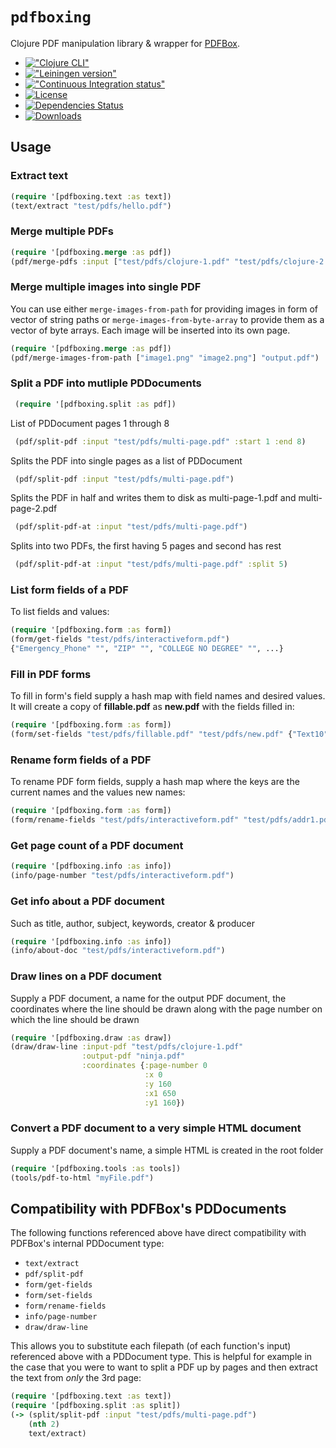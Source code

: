 # `pdfboxing`

Clojure PDF manipulation library & wrapper for [PDFBox](http://pdfbox.apache.org/).

* [!["Clojure CLI"](https://img.shields.io/badge/dynamic/json?color=informational&label=Clojure%20CLI&prefix=pdfboxing%2Fpdfboxing%20%7B%3Amvn%2Fversion%20%22&query=%24%5B0%5D.latest_version&suffix=%22%7D&url=https%3A%2F%2Fclojars.org%2Fapi%2Fgroups%2Fpdfboxing)](https://clojars.org/pdfboxing)
* [!["Leiningen version"](https://img.shields.io/badge/dynamic/json?color=informational&label=Leiningen&prefix=%5Bpdfboxing%20%22&query=%24%5B0%5D.latest_version&suffix=%22%5D&url=https%3A%2F%2Fclojars.org%2Fapi%2Fgroups%2Fpdfboxing)](https://clojars.org/pdfboxing)
* [!["Continuous Integration status"](https://github.com/dotemacs/pdfboxing/workflows/Tests/badge.svg)](https://github.com/dotemacs/pdfboxing/actions?query=workflow%3A%22Tests%22)
* [![License](http://img.shields.io/badge/license-BSD-brightgreen.svg?style=flat-square)](LICENSE)
* [![Dependencies Status](https://github.com/dotemacs/pdfboxing/actions/workflows/outdated-dependencies.yaml/badge.svg)](https://github.com/dotemacs/pdfboxing/actions?query=workflow%3A%22Outdated%20dependencies%22)
* [![Downloads](https://versions.deps.co/dotemacs/pdfboxing/downloads.svg)](https://versions.deps.co/dotemacs/pdfboxing)

## Usage

### Extract text

```clojure
(require '[pdfboxing.text :as text])
(text/extract "test/pdfs/hello.pdf")
```

### Merge multiple PDFs

```clojure
(require '[pdfboxing.merge :as pdf])
(pdf/merge-pdfs :input ["test/pdfs/clojure-1.pdf" "test/pdfs/clojure-2.pdf"] :output "foo.pdf")
```

### Merge multiple images into single PDF

You can use either `merge-images-from-path` for providing images in
form of vector of string paths or `merge-images-from-byte-array` to
provide them as a vector of byte arrays. Each image will be inserted
into its own page.


```clojure
(require '[pdfboxing.merge :as pdf])
(pdf/merge-images-from-path ["image1.png" "image2.png"] "output.pdf")
```

### Split a PDF into mutliple PDDocuments
```clojure
 (require '[pdfboxing.split :as pdf])
```
List of PDDocument pages 1 through 8
```clojure
 (pdf/split-pdf :input "test/pdfs/multi-page.pdf" :start 1 :end 8)
```
Splits the PDF into single pages as a list of PDDocument
```clojure
 (pdf/split-pdf :input "test/pdfs/multi-page.pdf")
```
Splits the PDF in half and writes them to disk as multi-page-1.pdf and multi-page-2.pdf
```clojure
 (pdf/split-pdf-at :input "test/pdfs/multi-page.pdf")
```
Splits into two PDFs, the first having 5 pages and second has rest
```clojure
 (pdf/split-pdf-at :input "test/pdfs/multi-page.pdf" :split 5)
```

### List form fields of a PDF

To list fields and values:

```clojure
(require '[pdfboxing.form :as form])
(form/get-fields "test/pdfs/interactiveform.pdf")
{"Emergency_Phone" "", "ZIP" "", "COLLEGE NO DEGREE" "", ...}
```
### Fill in PDF forms

To fill in form's field supply a hash map with field names and desired
values. It will create a copy of **fillable.pdf** as **new.pdf** with
the fields filled in:

```clojure
(require '[pdfboxing.form :as form])
(form/set-fields "test/pdfs/fillable.pdf" "test/pdfs/new.pdf" {"Text10" "My first name"})
```

### Rename form fields of a PDF

To rename PDF form fields, supply a hash map where the keys are the
current names and the values new names:

```clojure
(require '[pdfboxing.form :as form])
(form/rename-fields "test/pdfs/interactiveform.pdf" "test/pdfs/addr1.pdf" {"Address_1" "NewAddr"})
```
### Get page count of a PDF document

```clojure
(require '[pdfboxing.info :as info])
(info/page-number "test/pdfs/interactiveform.pdf")
```
### Get info about a PDF document

Such as title, author, subject, keywords, creator & producer

```clojure
(require '[pdfboxing.info :as info])
(info/about-doc "test/pdfs/interactiveform.pdf")
```

### Draw lines on a PDF document

Supply a PDF document, a name for the output PDF document, the
coordinates where the line should be drawn along with the page number
on which the line should be drawn

```clojure
(require '[pdfboxing.draw :as draw])
(draw/draw-line :input-pdf "test/pdfs/clojure-1.pdf"
                :output-pdf "ninja.pdf"
                :coordinates {:page-number 0
                              :x 0
                              :y 160
                              :x1 650
                              :y1 160})
```

### Convert a PDF document to a very simple HTML document

Supply a PDF document's name, a simple HTML is created in the root folder

```clojure
(require '[pdfboxing.tools :as tools])
(tools/pdf-to-html "myFile.pdf")
```

## Compatibility with PDFBox's PDDocuments

The following functions referenced above have direct compatibility
with PDFBox's internal PDDocument type:

- `text/extract`
- `pdf/split-pdf`
- `form/get-fields`
- `form/set-fields`
- `form/rename-fields`
- `info/page-number`
- `draw/draw-line`

This allows you to substitute each filepath (of each function's input)
referenced above with a PDDocument type.  This is helpful for example
in the case that you were to want to split a PDF up by pages and then
extract the text from *only* the 3rd page:

```clojure
(require '[pdfboxing.text :as text])
(require '[pdfboxing.split :as split])
(-> (split/split-pdf :input "test/pdfs/multi-page.pdf")
    (nth 2)
    text/extract)
```
